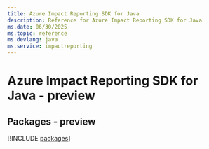 ```yaml
---
title: Azure Impact Reporting SDK for Java
description: Reference for Azure Impact Reporting SDK for Java
ms.date: 06/30/2025
ms.topic: reference
ms.devlang: java
ms.service: impactreporting
---
```

# Azure Impact Reporting SDK for Java - preview
## Packages - preview
[!INCLUDE [packages](impact-reporting-index.md)]